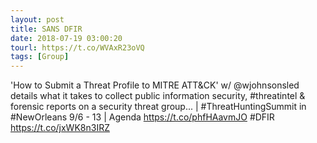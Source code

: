 ```yaml
---
layout: post
title: SANS DFIR
date: 2018-07-19 03:00:20
tourl: https://t.co/WVAxR23oVQ
tags: [Group]
---
```

'How to Submit a Threat Profile to MITRE ATT&amp;CK' w/ @wjohnsonsled details what it takes to collect public information security, #threatintel &amp; forensic reports on a security threat group... | #ThreatHuntingSummit in #NewOrleans  9/6 - 13  | Agenda https://t.co/phfHAavmJO    #DFIR https://t.co/jxWK8n3IRZ